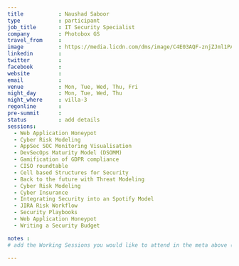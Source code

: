 ```yaml
---
title           : Naushad Saboor
type            : participant
job_title       : IT Security Specialist
company         : Photobox GS
travel_from     :
image           : https://media.licdn.com/dms/image/C4E03AQF-znjZJml1PA/profile-displayphoto-shrink_800_800/0?e=1531958400&v=beta&t=rIvNryNU1JajPWkXAm4kvINPs2HRLY1jzIy7HAVaeFM
linkedin        :
twitter         :
facebook        :
website         :
email           :
venue           : Mon, Tue, Wed, Thu, Fri
night_day       : Mon, Tue, Wed, Thu
night_where     : villa-3
regonline       :
pre-summit      :
status          : add details
sessions:
  - Web Application Honeypot
  - Cyber Risk Modeling
  - AppSec SOC Monitoring Visualisation
  - DevSecOps Maturity Model (DSOMM)
  - Gamification of GDPR compliance
  - CISO roundtable
  - Cell based Structures for Security
  - Back to the future with Threat Modeling
  - Cyber Risk Modeling
  - Cyber Insurance
  - Integrating Security into an Spotify Model
  - JIRA Risk Workflow
  - Security Playbooks
  - Web Application Honeypot
  - Writing a Security Budget

notes :
# add the Working Sessions you would like to attend in the meta above (use the session's title) e.g. sessions (one per line): -Security Playbooks Diagrams -Hackathon Daily Sessions

---
```


<!-- put more details about participant here -->
